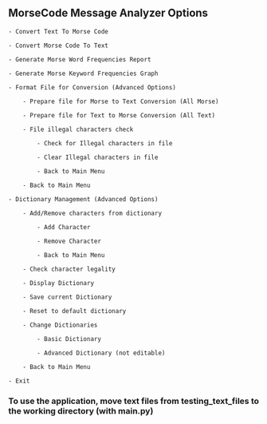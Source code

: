 ## MorseCode Message Analyzer Options

    - Convert Text To Morse Code

    - Convert Morse Code To Text

    - Generate Morse Word Frequencies Report

    - Generate Morse Keyword Frequencies Graph

    - Format File for Conversion (Advanced Options)

        - Prepare file for Morse to Text Conversion (All Morse)

        - Prepare file for Text to Morse Conversion (All Text)

        - File illegal characters check

            - Check for Illegal characters in file

            - Clear Illegal characters in file

            - Back to Main Menu

        - Back to Main Menu

    - Dictionary Management (Advanced Options)

        - Add/Remove characters from dictionary

            - Add Character

            - Remove Character

            - Back to Main Menu

        - Check character legality

        - Display Dictionary

        - Save current Dictionary

        - Reset to default dictionary

        - Change Dictionaries

            - Basic Dictionary

            - Advanced Dictionary (not editable)

        - Back to Main Menu
        
    - Exit


### To use the application, move text files from testing_text_files to the working directory (with main.py) 
